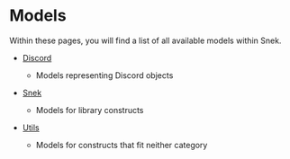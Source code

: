 # Models

Within these pages, you will find a list of all available models within Snek.

- [Discord](Discord)
    - Models representing Discord objects

- [Snek](Snek)
    - Models for library constructs

- [Utils](Utils)
    - Models for constructs that fit neither category
